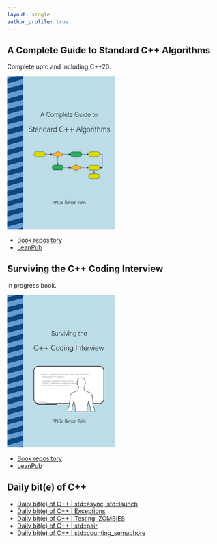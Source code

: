 ```yaml
---
layout: single
author_profile: true
---
```


## A Complete Guide to Standard C++ Algorithms

Complete upto and including C++20.

[<img src="assets/images/book_algorithms_cover.png" width="50%">](https://leanpub.com/cpp-algorithms-guide)

- [Book repository](https://github.com/HappyCerberus/book-cpp-algorithms)
- [LeanPub](https://leanpub.com/cpp-algorithms-guide)

## Surviving the C++ Coding Interview

In progress book.

[<img src="assets/images/book_coding_interview_cover.png" width="50%">](https://leanpub.com/cpp-coding-interview)

- [Book repository](https://leanpub.com/cpp-coding-interview)
- [LeanPub](https://leanpub.com/cpp-coding-interview)

## Daily bit(e) of C++

<ul>
<!-- SUBSTACK:START --><li><a href="https://medium.com/@simontoth/daily-bit-e-of-c-std-async-std-launch-aced9fecc0e6?source=rss-1e1de1006a93------2">Daily bit&lpar;e&rpar; of C++ | std::async, std::launch</a></li><li><a href="https://medium.com/@simontoth/daily-bit-e-of-c-exceptions-d94ab02840cf?source=rss-1e1de1006a93------2">Daily bit&lpar;e&rpar; of C++ | Exceptions</a></li><li><a href="https://medium.com/@simontoth/daily-bit-e-of-c-testing-zombies-504238a18ef9?source=rss-1e1de1006a93------2">Daily bit&lpar;e&rpar; of C++ | Testing: ZOMBIES</a></li><li><a href="https://medium.com/@simontoth/daily-bit-e-of-c-std-pair-4d269f0adbfb?source=rss-1e1de1006a93------2">Daily bit&lpar;e&rpar; of C++ | std::pair</a></li><li><a href="https://medium.com/@simontoth/daily-bit-e-of-c-std-counting-semaphore-c4bb45da349b?source=rss-1e1de1006a93------2">Daily bit&lpar;e&rpar; of C++ | std::counting_semaphore</a></li><!-- SUBSTACK:END -->
</ul>